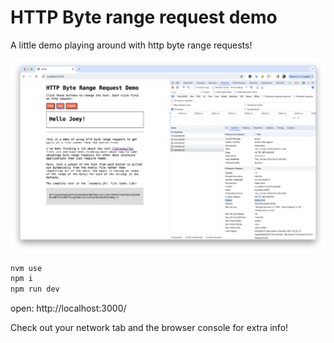 # HTTP Byte range request demo

A little demo playing around with http byte range requests!

![browser window showing the demo](/public/demo.png)

```sh
nvm use
npm i
npm run dev
```

open: http://localhost:3000/

Check out your network tab and the browser console for extra info!
